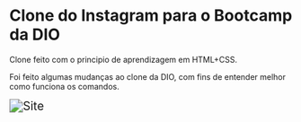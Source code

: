# Clone do Instagram para  o Bootcamp da DIO



Clone feito com o principio de aprendizagem em HTML+CSS.

Foi feito algumas mudanças ao clone da DIO, com fins de entender melhor como funciona os comandos.



<img src="D:\Projetos\Instagram-Clone-DIO\img\Site.png" alt="Site" style="zoom:150%;" />

